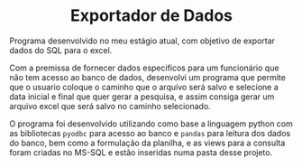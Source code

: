 <h1 align="center">Exportador de Dados</h1>

Programa desenvolvido no meu estágio atual, com objetivo de exportar dados do SQL para o excel.

Com a premissa de fornecer dados especificos para um funcionário que não tem acesso ao banco de dados, desenvolvi um programa que permite que o usuario coloque o caminho que o arquivo será salvo e selecione a data inicial e final que quer gerar a pesquisa, e assim consiga gerar um arquivo excel que será salvo no caminho selecionado.

O programa foi desenvolvido utilizando como base a linguagem python com as bibliotecas `pyodbc` para acesso ao banco e `pandas` para leitura dos dados do banco, bem como a formulação da planilha, e as views para a consulta foram criadas no MS-SQL e estão inseridas numa pasta desse projeto. 
